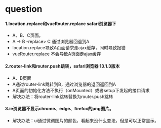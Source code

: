 # question
#### 1.location.replace和vueRouter.replace safari浏览器下
* A、B、C页面。
* A -> B -replace> C   通过浏览器回退到A
* location.replace导致A页面请求走ajax缓存，同时导致报错
* vueRouter.replace 不会导致A页面走ajax缓存
#### 2.router-link和router.push跳转，safari浏览器 13.1.3版本
* A、B页面
* A通过router-link跳转到B，通过浏览器的退回返回到A
* A页面的初始化方法不执行（onMounted）或者setup下发起的接口请求
* 解决办法：将router-link跳转替换为router.push跳转
#### 3.ie浏览器不显示chrome、edge、firefox的png图片。
* 解决办法：ui通过微调图片的颜色，看起来没什么变法，但是可以正常显示。
